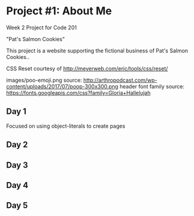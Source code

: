 # Project #1: About Me
Week 2 Project for Code 201

"Pat's Salmon Cookies"


This project is a website supporting the fictional business of Pat's Salmon Cookies.. 

CSS Reset courtesy of http://meyerweb.com/eric/tools/css/reset/ 

images/poo-emoji.png source: http://arthropodcast.com/wp-content/uploads/2017/07/poop-300x300.png
header font family source: https://fonts.googleapis.com/css?family=Gloria+Hallelujah 



## Day 1

Focused on using object-literals to create pages

## Day 2


## Day 3


## Day 4


## Day 5
